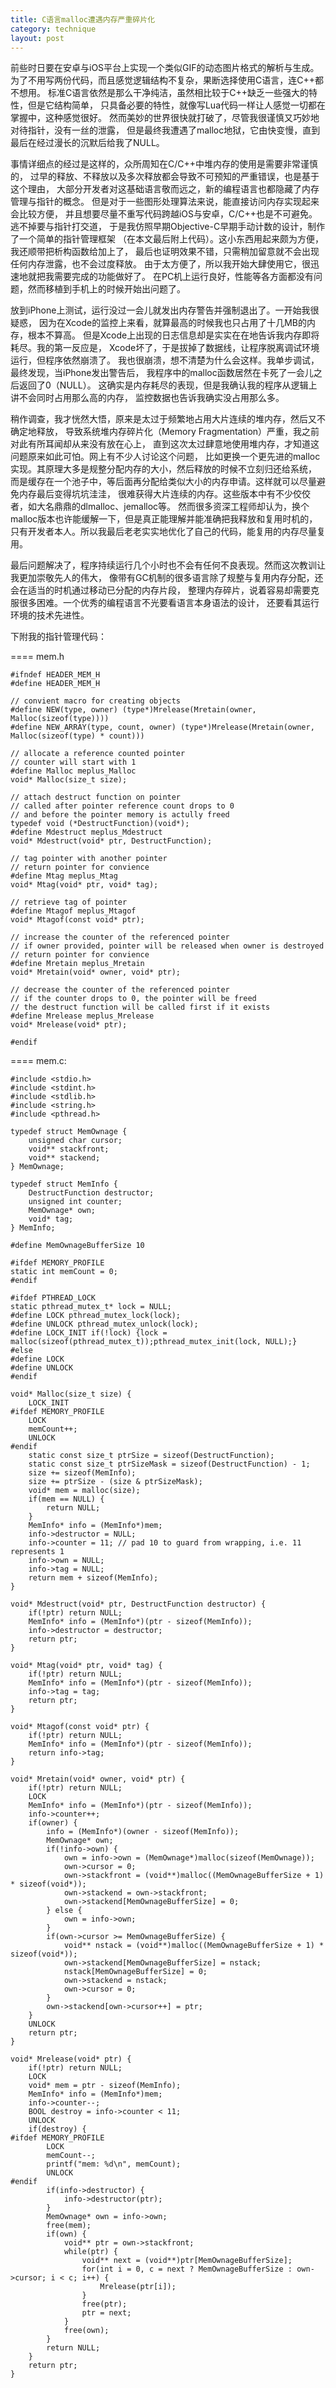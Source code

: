 ```yaml
---
title: C语言malloc遭遇内存严重碎片化
category: technique
layout: post
---
```


前些时日要在安卓与iOS平台上实现一个类似GIF的动态图片格式的解析与生成。
为了不用写两份代码，而且感觉逻辑结构不复杂，果断选择使用C语言，连C++都不想用。
标准C语言依然是那么干净纯洁，虽然相比较于C++缺乏一些强大的特性，但是它结构简单，
只具备必要的特性，就像写Lua代码一样让人感觉一切都在掌握中，这种感觉很好。
然而美妙的世界很快就打破了，尽管我很谨慎又巧妙地对待指针，没有一丝的泄露，
但是最终我遭遇了malloc地狱，它由快变慢，直到最后在经过漫长的沉默后给我了NULL。

事情详细点的经过是这样的，众所周知在C/C++中堆内存的使用是需要非常谨慎的，
过早的释放、不释放以及多次释放都会导致不可预知的严重错误，也是基于这个理由，
大部分开发者对这基础语言敬而远之，新的编程语言也都隐藏了内存管理与指针的概念。
但是对于一些图形处理算法来说，能直接访问内存实现起来会比较方便，
并且想要尽量不重写代码跨越iOS与安卓，C/C++也是不可避免。逃不掉要与指针打交道，
于是我仿照早期Objective-C早期手动计数的设计，制作了一个简单的指针管理框架
（在本文最后附上代码）。这小东西用起来颇为方便，我还顺带把析构函数给加上了，
最后也证明效果不错，只需稍加留意就不会出现任何内存泄露，也不会过度释放。
由于太方便了，所以我开始大肆使用它，很迅速地就把我需要完成的功能做好了。
在PC机上运行良好，性能等各方面都没有问题，然而移植到手机上的时候开始出问题了。

放到iPhone上测试，运行没过一会儿就发出内存警告并强制退出了。一开始我很疑惑，
因为在Xcode的监控上来看，就算最高的时候我也只占用了十几MB的内存，根本不算高。
但是Xcode上出现的日志信息却是实实在在地告诉我内存即将耗尽。我的第一反应是，
Xcode坏了，于是拔掉了数据线，让程序脱离调试环境运行，但程序依然崩溃了。
我也很崩溃，想不清楚为什么会这样。我单步调试，最终发现，当iPhone发出警告后，
我程序中的malloc函数居然在卡死了一会儿之后返回了0（NULL）。
这确实是内存耗尽的表现，但是我确认我的程序从逻辑上讲不会同时占用那么高的内存，
监控数据也告诉我确实没占用那么多。

稍作调查，我才恍然大悟，原来是太过于频繁地占用大片连续的堆内存，然后又不确定地释放，
导致系统堆内存碎片化（Memory Fragmentation）严重，我之前对此有所耳闻却从来没有放在心上，
直到这次太过肆意地使用堆内存，才知道这问题原来如此可怕。网上有不少人讨论这个问题，
比如更换一个更先进的malloc实现。其原理大多是规整分配内存的大小，然后释放的时候不立刻归还给系统，
而是缓存在一个池子中，等后面再分配给类似大小的内存申请。这样就可以尽量避免内存最后变得坑坑洼洼，
很难获得大片连续的内存。这些版本中有不少佼佼者，如大名鼎鼎的dlmalloc、jemalloc等。
然而很多资深工程师却认为，换个malloc版本也许能缓解一下，但是真正能理解并能准确把我释放和复用时机的，
只有开发者本人。所以我最后老老实实地优化了自己的代码，能复用的内存尽量复用。

最后问题解决了，程序持续运行几个小时也不会有任何不良表现。然而这次教训让我更加崇敬先人的伟大，
像带有GC机制的很多语言除了规整与复用内存分配，还会在适当的时机通过移动已分配的内存片段，
整理内存碎片，说着容易却需要克服很多困难。一个优秀的编程语言不光要看语言本身语法的设计，
还要看其运行环境的技术先进性。

下附我的指针管理代码：

==== mem.h

    #ifndef HEADER_MEM_H
    #define HEADER_MEM_H
    
    // convient macro for creating objects
    #define NEW(type, owner) (type*)Mrelease(Mretain(owner, Malloc(sizeof(type))))
    #define NEW_ARRAY(type, count, owner) (type*)Mrelease(Mretain(owner, Malloc(sizeof(type) * count)))
    
    // allocate a reference counted pointer
    // counter will start with 1
    #define Malloc meplus_Malloc
    void* Malloc(size_t size);
    
    // attach destruct function on pointer
    // called after pointer reference count drops to 0
    // and before the pointer memory is actully freed
    typedef void (*DestructFunction)(void*);
    #define Mdestruct meplus_Mdestruct
    void* Mdestruct(void* ptr, DestructFunction);
    
    // tag pointer with another pointer
    // return pointer for convience
    #define Mtag meplus_Mtag
    void* Mtag(void* ptr, void* tag);
    
    // retrieve tag of pointer
    #define Mtagof meplus_Mtagof
    void* Mtagof(const void* ptr);
    
    // increase the counter of the referenced pointer
    // if owner provided, pointer will be released when owner is destroyed
    // return pointer for convience
    #define Mretain meplus_Mretain
    void* Mretain(void* owner, void* ptr);
    
    // decrease the counter of the referenced pointer
    // if the counter drops to 0, the pointer will be freed
    // the destruct function will be called first if it exists
    #define Mrelease meplus_Mrelease
    void* Mrelease(void* ptr);
    
    #endif


==== mem.c:
    
    #include <stdio.h>
    #include <stdint.h>
    #include <stdlib.h>
    #include <string.h>
    #include <pthread.h>
    
    typedef struct MemOwnage {
        unsigned char cursor;
        void** stackfront;
        void** stackend;
    } MemOwnage;
    
    typedef struct MemInfo {
        DestructFunction destructor;
        unsigned int counter;
        MemOwnage* own;
        void* tag;
    } MemInfo;
    
    #define MemOwnageBufferSize 10
    
    #ifdef MEMORY_PROFILE
    static int memCount = 0;
    #endif
    
    #ifdef PTHREAD_LOCK
    static pthread_mutex_t* lock = NULL;
    #define LOCK pthread_mutex_lock(lock);
    #define UNLOCK pthread_mutex_unlock(lock);
    #define LOCK_INIT if(!lock) {lock = malloc(sizeof(pthread_mutex_t));pthread_mutex_init(lock, NULL);}
    #else
    #define LOCK
    #define UNLOCK
    #endif
    
    void* Malloc(size_t size) {
        LOCK_INIT
    #ifdef MEMORY_PROFILE
        LOCK
        memCount++;
        UNLOCK
    #endif
        static const size_t ptrSize = sizeof(DestructFunction);
        static const size_t ptrSizeMask = sizeof(DestructFunction) - 1;
        size += sizeof(MemInfo);
        size += ptrSize - (size & ptrSizeMask);
        void* mem = malloc(size);
        if(mem == NULL) {
            return NULL;
        }
        MemInfo* info = (MemInfo*)mem;
        info->destructor = NULL;
        info->counter = 11; // pad 10 to guard from wrapping, i.e. 11 represents 1
        info->own = NULL;
        info->tag = NULL;
        return mem + sizeof(MemInfo);
    }
    
    void* Mdestruct(void* ptr, DestructFunction destructor) {
        if(!ptr) return NULL;
        MemInfo* info = (MemInfo*)(ptr - sizeof(MemInfo));
        info->destructor = destructor;
        return ptr;
    }
    
    void* Mtag(void* ptr, void* tag) {
        if(!ptr) return NULL;
        MemInfo* info = (MemInfo*)(ptr - sizeof(MemInfo));
        info->tag = tag;
        return ptr;
    }
    
    void* Mtagof(const void* ptr) {
        if(!ptr) return NULL;
        MemInfo* info = (MemInfo*)(ptr - sizeof(MemInfo));
        return info->tag;
    }
    
    void* Mretain(void* owner, void* ptr) {
        if(!ptr) return NULL;
        LOCK
        MemInfo* info = (MemInfo*)(ptr - sizeof(MemInfo));
        info->counter++;
        if(owner) {
            info = (MemInfo*)(owner - sizeof(MemInfo));
            MemOwnage* own;
            if(!info->own) {
                own = info->own = (MemOwnage*)malloc(sizeof(MemOwnage));
                own->cursor = 0;
                own->stackfront = (void**)malloc((MemOwnageBufferSize + 1) * sizeof(void*));
                own->stackend = own->stackfront;
                own->stackend[MemOwnageBufferSize] = 0;
            } else {
                own = info->own;
            }
            if(own->cursor >= MemOwnageBufferSize) {
                void** nstack = (void**)malloc((MemOwnageBufferSize + 1) * sizeof(void*));
                own->stackend[MemOwnageBufferSize] = nstack;
                nstack[MemOwnageBufferSize] = 0;
                own->stackend = nstack;
                own->cursor = 0;
            }
            own->stackend[own->cursor++] = ptr;
        }
        UNLOCK
        return ptr;
    }
    
    void* Mrelease(void* ptr) {
        if(!ptr) return NULL;
        LOCK
        void* mem = ptr - sizeof(MemInfo);
        MemInfo* info = (MemInfo*)mem;
        info->counter--;
        BOOL destroy = info->counter < 11;
        UNLOCK
        if(destroy) {
    #ifdef MEMORY_PROFILE
            LOCK
            memCount--;
            printf("mem: %d\n", memCount);
            UNLOCK
    #endif
            if(info->destructor) {
                info->destructor(ptr);
            }
            MemOwnage* own = info->own;
            free(mem);
            if(own) {
                void** ptr = own->stackfront;
                while(ptr) {
                    void** next = (void**)ptr[MemOwnageBufferSize];
                    for(int i = 0, c = next ? MemOwnageBufferSize : own->cursor; i < c; i++) {
                        Mrelease(ptr[i]);
                    }
                    free(ptr);
                    ptr = next;
                }
                free(own);
            }
            return NULL;
        }
        return ptr;
    }


